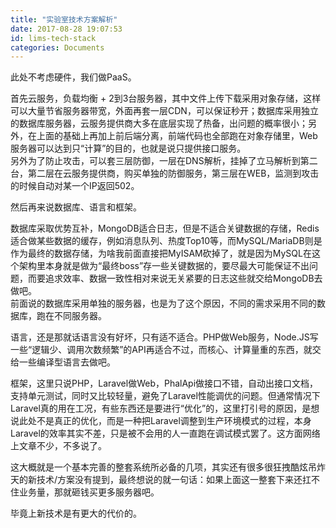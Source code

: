 ```yaml
---
title: "实验室技术方案解析"
date: 2017-08-28 19:07:53
id: lims-tech-stack
categories: Documents
---
```


此处不考虑硬件，我们做PaaS。  

首先云服务，负载均衡 + 2到3台服务器，其中文件上传下载采用对象存储，这样可以大量节省服务器带宽，外面再套一层CDN，可以保证秒开；数据库采用独立的数据库服务器，云服务提供商大多在底层实现了热备，出问题的概率很小；另外，在上面的基础上再加上前后端分离，前端代码也全部跑在对象存储里，Web服务器可以达到只“计算”的目的，也就是说只提供接口服务。  
另外为了防止攻击，可以套三层防御，一层在DNS解析，挂掉了立马解析到第二台，第二层在云服务提供商，购买单独的防御服务，第三层在WEB，监测到攻击的时候自动对某一个IP返回502。  

然后再来说数据库、语言和框架。  

数据库采取优势互补，MongoDB适合日志，但是不适合关键数据的存储，Redis适合做某些数据的缓存，例如消息队列、热度Top10等，而MySQL/MariaDB则是作为最终的数据存储，为啥我前面直接把MyISAM砍掉了，就是因为MySQL在这个架构里本身就是做为“最终boss”存一些关键数据的，要尽最大可能保证不出问题，而要追求效率、数据一致性相对来说无关紧要的日志这些就交给MongoDB去做吧。  
前面说的数据库采用单独的服务器，也是为了这个原因，不同的需求采用不同的数据库，跑在不同服务器。  

语言，还是那就话语言没有好坏，只有适不适合。PHP做Web服务，Node.JS写一些“逻辑少、调用次数频繁”的API再适合不过，而核心、计算量重的东西，就交给一些编译型语言去做吧。  

框架，这里只说PHP，Laravel做Web，PhalApi做接口不错，自动出接口文档，支持单元测试，同时又比较轻量，避免了Laravel性能调优的问题。但通常情况下Laravel真的用在工况，有些东西还是要进行“优化”的，这里打引号的原因，是想说此处不是真正的优化，而是一种把Laravel调整到生产环境模式的过程，本身Laravel的效率其实不差，只是被不会用的人一直跑在调试模式罢了。这方面网络上文章不少，不多说了。  

这大概就是一个基本完善的整套系统所必备的几项，其实还有很多很狂拽酷炫吊炸天的新技术/方案没有提到，最终想说的就一句话：如果上面这一整套下来还扛不住业务量，那就砸钱买更多服务器吧。  

毕竟上新技术是有更大的代价的。